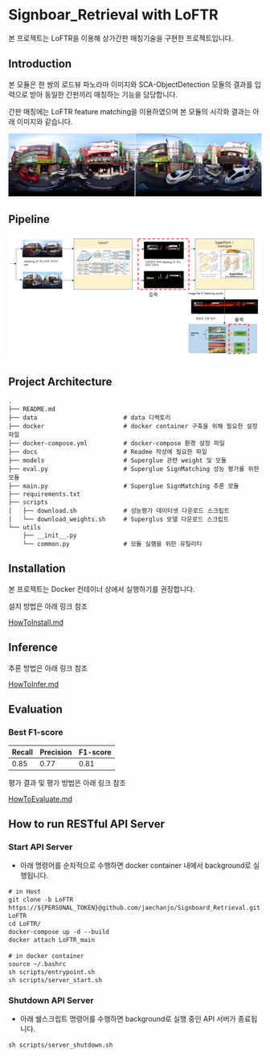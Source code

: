 # Signboar_Retrieval with LoFTR
본 프로젝트는 LoFTR을 이용해 상가간판 매칭기술을 구현한 프로젝트입니다.

## Introduction
본 모듈은 한 쌍의 로드뷰 파노라마 이미지와 SCA-ObjectDetection 모듈의 결과를 입력으로 받아 동일한 간판끼리 매칭하는 기능을 담당합니다.

간판 매칭에는 LoFTR feature matching을 이용하였으며 본 모듈의 시각화 결과는 아래 이미지와 같습니다.

![img.png](docs/images/img.png)
## Pipeline
![img.png](docs/images/pipeline.png)

## Project Architecture
```shell
.
├── README.md
├── data                        # data 디렉토리
├── docker                      # docker container 구축을 위해 필요한 설정파일
├── docker-compose.yml          # docker-compose 환경 설정 파일
├── docs                        # Readme 작성에 필요한 파일
├── models                      # Superglue 관련 weight 및 모듈
├── eval.py                     # Superglue SignMatching 성능 평가를 위한 모듈
├── main.py                     # Superglue SignMatching 추론 모듈
├── requirements.txt            
├── scripts      
│   ├── download.sh             # 성능평가 데이터셋 다운로드 스크립트        
│   └── download_weights.sh     # Superglus 모델 다운로드 스크립트         
└── utils
    ├── __init__.py
    └── common.py               # 모듈 실행을 위한 유틸리티

```


## Installation
본 프로젝트는 Docker 컨테이너 상에서 실행하기를 권장합니다.

설치 방법은 아래 링크 참조

[HowToInstall.md](https://github.com/sogang-mm/SCA-SignMatching/tree/LoFTR/docs/HowToInstall.md)

## Inference
추론 방법은 아래 링크 참조

[HowToInfer.md](https://github.com/sogang-mm/SCA-SignMatching/tree/LoFTR/docs/HowToInfer.md)

## Evaluation
### Best F1-score
| Recall | Precision | F1-score |
|--------|-----------|----------|
| 0.85   | 0.77      | 0.81     |

평가 결과 및 평가 방법은 아래 링크 참조

[HowToEvaluate.md](https://github.com/sogang-mm/SCA-SignMatching/tree/LoFTR/docs/HowToEvaluate.md)

## How to run RESTful API Server
### Start API Server
* 아래 명령어를 순차적으로 수행하면 docker container 내에서 background로 실행됩니다.
```shell
# in Host
git clone -b LoFTR https://${PERSONAL_TOKEN}@github.com/jaechanjo/Signboard_Retrieval.git LoFTR
cd LoFTR/
docker-compose up -d --build
docker attach LoFTR_main

# in docker container
source ~/.bashrc
sh scripts/entrypoint.sh 
sh scripts/server_start.sh
```
### Shutdown API Server
* 아래 쉘스크립트 명령어를 수행하면 background로 실행 중인 API 서버가 종료됩니다.
```shell
sh scripts/server_shutdown.sh
```
